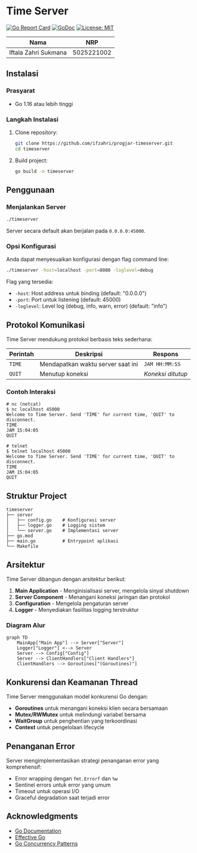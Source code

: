 # Time Server

[![Go Report Card](https://goreportcard.com/badge/github.com/ifzahri/progjar-timeserver)](https://goreportcard.com/report/github.com/ifzahri/progjar-timeserver)
[![GoDoc](https://godoc.org/github.com/ifzahri/progjar-timeserver?status.svg)](https://godoc.org/github.com/ifzahri/progjar-timeserver)
[![License: MIT](https://img.shields.io/badge/License-MIT-yellow.svg)](https://opensource.org/licenses/MIT)

| Nama | NRP |
|----------|-----------|
| Iftala Zahri Sukmana   | 5025221002 |

## Instalasi

### Prasyarat

- Go 1.16 atau lebih tinggi

### Langkah Instalasi

1. Clone repository:
   ```bash
   git clone https://github.com/ifzahri/progjar-timeserver.git
   cd timeserver
   ```

2. Build project:
   ```bash
   go build -o timeserver
   ```

## Penggunaan

### Menjalankan Server

```bash
./timeserver
```

Server secara default akan berjalan pada `0.0.0.0:45000`.

### Opsi Konfigurasi

Anda dapat menyesuaikan konfigurasi dengan flag command line:

```bash
./timeserver -host=localhost -port=8080 -loglevel=debug
```

Flag yang tersedia:
- `-host`: Host address untuk binding (default: "0.0.0.0")
- `-port`: Port untuk listening (default: 45000)
- `-loglevel`: Level log (debug, info, warn, error) (default: "info")

## Protokol Komunikasi

Time Server mendukung protokol berbasis teks sederhana:

| Perintah | Deskripsi | Respons |
|----------|-----------|---------|
| `TIME`   | Mendapatkan waktu server saat ini | `JAM HH:MM:SS` |
| `QUIT`   | Menutup koneksi | *Koneksi ditutup* |

### Contoh Interaksi

```
# nc (netcat)
$ nc localhost 45000
Welcome to Time Server. Send 'TIME' for current time, 'QUIT' to disconnect.
TIME
JAM 15:04:05
QUIT
```

```
# telnet
$ telnet localhost 45000
Welcome to Time Server. Send 'TIME' for current time, 'QUIT' to disconnect.
TIME
JAM 15:04:05
QUIT
```

## Struktur Project

```
timeserver
├── server
│   ├── config.go    # Konfigurasi server
│   ├── logger.go    # Logging sistem
│   └── server.go    # Implementasi server
├── go.mod
├── main.go          # Entrypoint aplikasi
└── Makefile
```

## Arsitektur

Time Server dibangun dengan arsitektur berikut:

1. **Main Application** - Menginisialisasi server, mengelola sinyal shutdown
2. **Server Component** - Menangani koneksi jaringan dan protokol
3. **Configuration** - Mengelola pengaturan server
4. **Logger** - Menyediakan fasilitas logging terstruktur

### Diagram Alur

```mermaid
graph TD
    MainApp["Main App"] --> Server["Server"]
    Logger["Logger"] <--> Server
    Server --> Config["Config"]
    Server --> ClientHandlers["Client Handlers"]
    ClientHandlers --> Goroutines["(Goroutines)"]
```

## Konkurensi dan Keamanan Thread

Time Server menggunakan model konkurensi Go dengan:

- **Goroutines** untuk menangani koneksi klien secara bersamaan
- **Mutex/RWMutex** untuk melindungi variabel bersama
- **WaitGroup** untuk penghentian yang terkoordinasi
- **Context** untuk pengelolaan lifecycle

## Penanganan Error

Server mengimplementasikan strategi penanganan error yang komprehensif:

- Error wrapping dengan `fmt.Errorf` dan `%w`
- Sentinel errors untuk error yang umum
- Timeout untuk operasi I/O
- Graceful degradation saat terjadi error

## Acknowledgments

- [Go Documentation](https://golang.org/doc/)
- [Effective Go](https://golang.org/doc/effective_go.html)
- [Go Concurrency Patterns](https://blog.golang.org/concurrency-patterns)